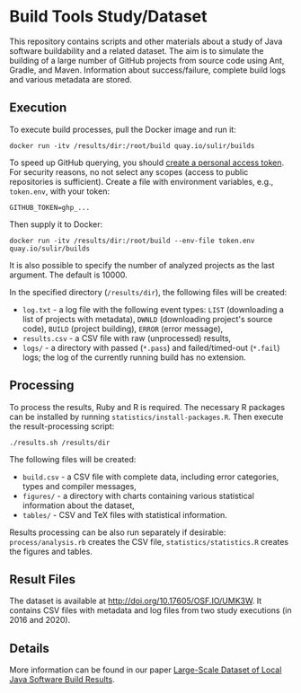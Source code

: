 # Build Tools Study/Dataset

This repository contains scripts and other materials about a study of Java software buildability and a related dataset. The aim is to simulate the building of a large number of GitHub projects from source code using Ant, Gradle, and Maven. Information about success/failure, complete build logs and various metadata are stored.

## Execution

To execute build processes, pull the Docker image and run it:
```
docker run -itv /results/dir:/root/build quay.io/sulir/builds
```

To speed up GitHub querying, you should [create a personal access token](https://github.com/settings/tokens/new). For security reasons, no not select any scopes (access to public repositories is sufficient). Create a file with environment variables, e.g., `token.env`, with your token:
```
GITHUB_TOKEN=ghp_...
```
Then supply it to Docker:
```
docker run -itv /results/dir:/root/build --env-file token.env quay.io/sulir/builds
```

It is also possible to specify the number of analyzed projects as the last argument. The default is 10000.

In the specified directory (`/results/dir`), the following files will be created:

* `log.txt` - a log file with the following event types: `LIST` (downloading a list of projects with metadata), `DWNLD` (downloading project's source code), `BUILD` (project building), `ERROR` (error message),
* `results.csv` - a CSV file with raw (unprocessed) results,
* `logs/` - a directory with passed (`*.pass`) and failed/timed-out (`*.fail`) logs; the log of the currently running build has no extension.

## Processing

To process the results, Ruby and R is required. The necessary R packages can be installed by running `statistics/install-packages.R`. Then execute the result-processing script:
```
./results.sh /results/dir
```

The following files will be created:

* `build.csv` - a CSV file with complete data, including error categories, types and compiler messages,
* `figures/` - a directory with charts containing various statistical information about the dataset,
* `tables/` - CSV and TeX files with statistical information.

Results processing can be also run separately if desirable: `process/analysis.rb` creates the CSV file, `statistics/statistics.R` creates the figures and tables.

## Result Files

The dataset is available at http://doi.org/10.17605/OSF.IO/UMK3W. It contains CSV files with metadata and log files from two study executions (in 2016 and 2020).

## Details

More information can be found in our paper [Large-Scale Dataset of Local Java Software Build Results](https://doi.org/10.3390/data5030086).
